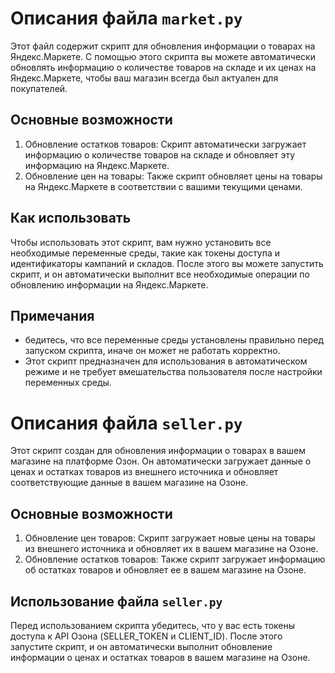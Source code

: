 # Описания файла `market.py`
Этот файл содержит скрипт для обновления информации о товарах на Яндекс.Маркете.
С помощью этого скрипта вы можете автоматически обновлять информацию о количестве товаров на складе и
их ценах на Яндекс.Маркете, чтобы ваш магазин всегда был актуален для покупателей.

## Основные возможности
1. Обновление остатков товаров: Скрипт автоматически загружает информацию о
количестве товаров на складе и обновляет эту информацию на Яндекс.Маркете.
2. Обновление цен на товары: Также скрипт обновляет цены на товары на
Яндекс.Маркете в соответствии с вашими текущими ценами.

## Как использовать
Чтобы использовать этот скрипт, вам нужно установить все необходимые переменные среды,
такие как токены доступа и идентификаторы кампаний и складов.
После этого вы можете запустить скрипт,
и он автоматически выполнит все необходимые операции по обновлению информации на Яндекс.Маркете.

## Примечания
* бедитесь, что все переменные среды установлены правильно перед запуском скрипта,
иначе он может не работать корректно.
* Этот скрипт предназначен для использования в автоматическом режиме
и не требует вмешательства пользователя после настройки переменных среды.

# Описания файла `seller.py`
Этот скрипт создан для обновления информации о товарах в вашем магазине на платформе Озон.
Он автоматически загружает данные о ценах и остатках товаров из внешнего источника и
обновляет соответствующие данные в вашем магазине на Озоне.

## Основные возможности
1. Обновление цен товаров: Скрипт загружает новые цены на товары из
внешнего источника и обновляет их в вашем магазине на Озоне.
2. Обновление остатков товаров:
Также скрипт загружает информацию об остатках товаров и обновляет ее в вашем магазине на Озоне.

## Использование файла `seller.py`
Перед использованием скрипта убедитесь, что у вас есть токены доступа к API Озона (SELLER_TOKEN и CLIENT_ID).
После этого запустите скрипт,
и он автоматически выполнит обновление информации о ценах и остатках товаров в вашем магазине на Озоне.